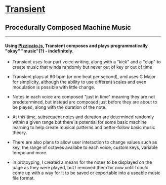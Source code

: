 # [Transient](https://actuallydan.github.io/transient-composer)

## Procedurally Composed Machine Music

---

#### Using [Pizzicato.js](https://github.com/alemangui/pizzicato), Transient composes and plays programmatically "okay" "music"(?) - indefinitely.

- Transient uses four part voice writing, along with a "kick" and a "clap" to create music that winds randomly but never out of key or out of time

- Transient plays at 60 bpm (or one beat per second), and uses C Major for simplicity, although the ability to use different scales and even modulation is possible with little change.

- Notes in each voice are composed "just in time" meaning they are not predetermined, but instead are composed just before they are about to be played, along with the duration of the note.

- At this time, subsequent notes and duration are determined randomly within a given range but there is potential for some basic machine learning to help create musical patterns and better-follow basic music theory.

- There are also plans to allow user interaction to change values such as key, the range of octaves availabe to each voice, custom keys, variable tempo and more.

- In protoyping, I created a means for the notes to be displayed on the page as they were played, but I removed them for now until I could come up with a way for it to be saved or exportable into a useable music file format.
